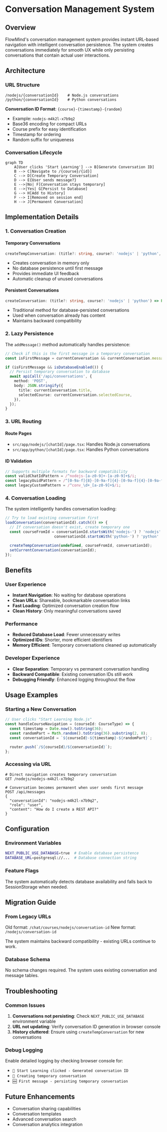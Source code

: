 # Conversation Management System

## Overview

FlowMind's conversation management system provides instant URL-based navigation with intelligent conversation persistence. The system creates conversations immediately for smooth UX while only persisting conversations that contain actual user interactions.

## Architecture

### URL Structure

```
/nodejs/{conversationId}    # Node.js conversations
/python/{conversationId}    # Python conversations
```

**Conversation ID Format**: `{course}-{timestamp}-{random}`
- Example: `nodejs-m4k2l-x7b9q2`
- Base36 encoding for compact URLs
- Course prefix for easy identification
- Timestamp for ordering
- Random suffix for uniqueness

### Conversation Lifecycle

```mermaid
graph TD
    A[User clicks 'Start Learning'] --> B[Generate Conversation ID]
    B --> C[Navigate to /{course}/{id}]
    C --> D[Create Temporary Conversation]
    D --> E{User sends message?}
    E -->|No| F[Conversation stays temporary]
    E -->|Yes| G[Persist to Database]
    G --> H[Add to History]
    F --> I[Removed on session end]
    H --> J[Permanent Conversation]
```

## Implementation Details

### 1. Conversation Creation

#### Temporary Conversations
```typescript
createTempConversation: (title?: string, course?: 'nodejs' | 'python', id?: string) => string
```

- Creates conversation in memory only
- No database persistence until first message
- Provides immediate UI feedback
- Automatic cleanup of unused conversations

#### Persistent Conversations
```typescript
createConversation: (title?: string, course?: 'nodejs' | 'python') => Promise<string>
```

- Traditional method for database-persisted conversations
- Used when conversation already has content
- Maintains backward compatibility

### 2. Lazy Persistence

The `addMessage()` method automatically handles persistence:

```typescript
// Check if this is the first message in a temporary conversation
const isFirstMessage = currentConversation && currentConversation.messages.length === 0;

if (isFirstMessage && isDatabaseEnabled()) {
  // Persist temporary conversation to database
  await apiCall('/api/conversations', {
    method: 'POST',
    body: JSON.stringify({
      title: currentConversation.title,
      selectedCourse: currentConversation.selectedCourse,
    }),
  });
}
```

### 3. URL Routing

#### Route Pages
- `src/app/nodejs/[chatId]/page.tsx`: Handles Node.js conversations
- `src/app/python/[chatId]/page.tsx`: Handles Python conversations

#### ID Validation
```typescript
// Supports multiple formats for backward compatibility
const validChatIdPattern = /^nodejs-[a-z0-9]+-[a-z0-9]+$/i;
const legacyUuidPattern = /^[0-9a-f]{8}-[0-9a-f]{4}-[0-9a-f]{4}-[0-9a-f]{4}-[0-9a-f]{12}$/i;
const legacyCustomPattern = /^conv_\d+_[a-z0-9]+$/i;
```

### 4. Conversation Loading

The system intelligently handles conversation loading:

```typescript
// Try to load existing conversation first
loadConversation(conversationId).catch(() => {
  // If conversation doesn't exist, create temporary one
  const courseFromId = conversationId.startsWith('nodejs-') ? 'nodejs' :
                      conversationId.startsWith('python-') ? 'python' : courseId;

  createTempConversation(undefined, courseFromId, conversationId);
  setCurrentConversation(conversationId);
});
```

## Benefits

### User Experience
- **Instant Navigation**: No waiting for database operations
- **Clean URLs**: Shareable, bookmarkable conversation links
- **Fast Loading**: Optimized conversation creation flow
- **Clean History**: Only meaningful conversations saved

### Performance
- **Reduced Database Load**: Fewer unnecessary writes
- **Optimized IDs**: Shorter, more efficient identifiers
- **Memory Efficient**: Temporary conversations cleaned up automatically

### Developer Experience
- **Clear Separation**: Temporary vs permanent conversation handling
- **Backward Compatible**: Existing conversation IDs still work
- **Debugging Friendly**: Enhanced logging throughout the flow

## Usage Examples

### Starting a New Conversation
```typescript
// User clicks "Start Learning Node.js"
const handleCourseNavigation = (courseId: CourseType) => {
  const timestamp = Date.now().toString(36);
  const randomPart = Math.random().toString(36).substring(2, 8);
  const conversationId = `${courseId}-${timestamp}-${randomPart}`;

  router.push(`/${courseId}/${conversationId}`);
};
```

### Accessing via URL
```
# Direct navigation creates temporary conversation
GET /nodejs/nodejs-m4k2l-x7b9q2

# Conversation becomes permanent when user sends first message
POST /api/messages
{
  "conversationId": "nodejs-m4k2l-x7b9q2",
  "role": "user",
  "content": "How do I create a REST API?"
}
```

## Configuration

### Environment Variables
```bash
NEXT_PUBLIC_USE_DATABASE=true  # Enable database persistence
DATABASE_URL=postgresql://...  # Database connection string
```

### Feature Flags
The system automatically detects database availability and falls back to SessionStorage when needed.

## Migration Guide

### From Legacy URLs
Old format: `/chat/courses/nodejs/conversation-id`
New format: `/nodejs/conversation-id`

The system maintains backward compatibility - existing URLs continue to work.

### Database Schema
No schema changes required. The system uses existing conversation and message tables.

## Troubleshooting

### Common Issues

1. **Conversations not persisting**: Check `NEXT_PUBLIC_USE_DATABASE` environment variable
2. **URL not updating**: Verify conversation ID generation in browser console
3. **History cluttered**: Ensure using `createTempConversation` for new conversations

### Debug Logging
Enable detailed logging by checking browser console for:
- `🚀 Start Learning clicked - Generated conversation ID`
- `🔄 Creating temporary conversation`
- `🆕 First message - persisting temporary conversation`

## Future Enhancements

- Conversation sharing capabilities
- Conversation templates
- Advanced conversation search
- Conversation analytics integration